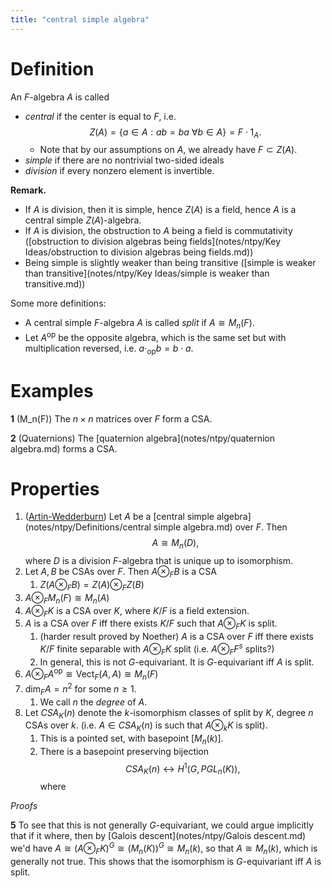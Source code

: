 ```yaml
---
title: "central simple algebra"
---
```


# Definition
An $F$-algebra $A$ is called
- *central* if the center is equal to $F$, i.e. $$Z(A)=\{a\in A:ab=ba\ \forall b\in A\} = F\cdot 1_A.$$
	- Note that by our assumptions on $A$, we already have $F\subset Z(A)$.
- *simple* if there are no nontrivial two-sided ideals
- *division* if every nonzero element is invertible.

**Remark.** 
- If $A$ is division, then it is simple, hence $Z(A)$ is a field, hence $A$ is a central simple $Z(A)$-algebra.
- If $A$ is division, the obstruction to $A$ being a field is commutativity ([obstruction to division algebras being fields](notes/ntpy/Key Ideas/obstruction to division algebras being fields.md))
- Being simple is slightly weaker than being transitive ([simple is weaker than transitive](notes/ntpy/Key Ideas/simple is weaker than transitive.md))

Some more definitions:
- A central simple $F$-algebra $A$ is called *split* if $A\cong M_n(F)$.
- Let $A^{\text{op}}$ be the opposite algebra, which is the same set but with multiplication reversed, i.e. $a\cdot_{\text{op}}b=b\cdot a$.

# Examples
**1** (M_n(F))
The $n\times n$ matrices over $F$ form a CSA.

**2** (Quaternions)
The [quaternion algebra](notes/ntpy/quaternion algebra.md) forms a CSA.

# Properties
1. ([Artin-Wedderburn](notes/ntpy/Theorems/Artin-Wedderburn.md)) Let $A$ be a [central simple algebra](notes/ntpy/Definitions/central simple algebra.md) over $F$. Then
$$A\cong M_n(D),$$ where $D$ is a division $F$-algebra that is unique up to isomorphism.
2. Let $A,B$ be CSAs over $F$. Then $A\otimes_F B$ is a CSA
	1. $Z(A\otimes_F B)=Z(A)\otimes_F Z(B)$
3. $A\otimes_F M_n(F)\cong M_n(A)$
4. $A\otimes_F K$ is a CSA over $K$, where $K/F$ is a field extension.
5. $A$ is a CSA over $F$ iff there exists $K/F$ such that $A\otimes_F K$ is split.
	1. (harder result proved by Noether) $A$ is a CSA over $F$ iff there exists $K/F$ finite separable with $A\otimes_F K$ split (i.e. $A\otimes_F F^s$ splits?)
	2. In general, this is not $G$-equivariant. It is $G$-equivariant iff $A$ is split.
6. $A\otimes_F A^{\text{op}}\cong \text{Vect}_F(A,A)\cong M_n(F)$ 
7. $\text{dim}_FA=n^2$ for some $n\geq 1$.
	1. We call $n$ the *degree* of $A$.
8. Let $CSA_K(n)$ denote the $k$-isomorphism classes of split by $K$, degree $n$ CSAs over $k$. (i.e. $A\in CSA_K(n)$ is such that $A\otimes_k K$ is split). 
	1. This is a pointed set, with basepoint $[M_n(k)]$. 
	2. There is a basepoint preserving bijection $$CSA_K(n)\leftrightarrow H^1(G,PGL_n(K)),$$ where 

*Proofs*

**5**
To see that this is not generally $G$-equivariant, we could argue implicitly that if it where, then by [Galois descent](notes/ntpy/Galois descent.md) we'd have $A\cong (A\otimes_F K)^G\cong (M_n(K))^G\cong M_n(k)$, so that $A\cong M_n(k)$, which is generally not true. This shows that the isomorphism is $G$-equivariant iff $A$ is split.



